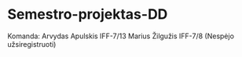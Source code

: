 # Semestro-projektas-DD

Komanda:
Arvydas Apulskis IFF-7/13
Marius Žilgužis IFF-7/8 (Nespėjo užsiregistruoti)
